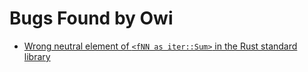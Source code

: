 # Bugs Found by Owi

- [Wrong neutral element of `<fNN as iter::Sum>` in the Rust standard library](https://github.com/rust-lang/rust/pull/129321)
